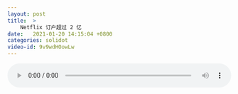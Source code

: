 ```yaml
---
layout: post
title:  >
    Netflix 订户超过 2 亿
date:   2021-01-20 14:15:04 +0800
categories: solidot
video-id: 9v9wdHOowLw
---
```


<audio src="/assets/7854b7392b9c1a1bdccc51b52e7d1c32.mp3" style="width: 100%;" controls></audio>

